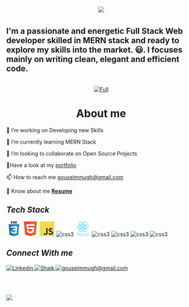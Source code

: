                                    
 
 <h1 align="center">
   <br><img src="https://readme-typing-svg.herokuapp.com?font=Fira+Code&size=25&pause=1000&color=FFBD8CFF&width=435&lines=Hello%2C+I'm+Shaik Gouse;Full-Stack+Web+Developer...;"style="max-width: 100%;">
<br/>
    
</h1>
    
</h1>
  
  <h2>I'm a passionate and energetic Full Stack Web developer skilled in MERN stack and ready to explore my skills into the market. 😃. I focuses mainly on writing clean, elegant and efficient code.</h2>
  <div align="center">
	<br>
	<a href="https://github.com/sindresorhus/css-in-readme-like-wat/blame/main/header.svg">
		<img src="https://dvokhk8ohqhd8.cloudfront.net/assets/engineering_types/full_stack/hero_image-6d2af04d8ff26b2334e0f866b3e3671b8c5e32fca0f4883c2e6a35248e36d77d.svg" width="800" height="400" alt="Full">
	</a>
	<br>
</div>

  
<div>
             <h1 align="center">About me</h1> 
<div id="about"  >

🔭 I’m working on Developing new Skills

🌱 I’m currently learning MERN Stack                                 

👯 I’m looking to collaborate on Open Source Projects

💬Have a look at my <span> <a href="https://gouseimmu.github.io/"/>portfolio</a></span> 

📫 How to reach me gouseimmugh@gmail.com

📄 Know about me  [**Resume**](https://drive.google.com/file/d/1uriT8K1Oa4vsXwx0e2AzIR1xV6PJOT9i/view?usp=sharing)
</div>
</div>

 

<h2><i>Tech Stack</i></h2>
 
 <div>
 <img src="https://raw.githubusercontent.com/devicons/devicon/master/icons/css3/css3-original-wordmark.svg " alt="css3" width="40" height="40"/>
 <img src=" https://github.com/devicons/devicon/raw/master/icons/html5/html5-original.svg " alt="css3" width="40" height="40"/>
 <img src="https://raw.githubusercontent.com/devicons/devicon/master/icons/javascript/javascript-original.svg " alt="css3" width="40" height="40"/>
 <img src="https://encrypted-tbn0.gstatic.com/images?q=tbn:ANd9GcSNErx29Xj1-HZGSX74XQZTz0xOa7t2WYaTGg&usqp=CAU" alt="css3" width="40" height="40"/>
 <img src="https://raw.githubusercontent.com/devicons/devicon/master/icons/react/react-original-wordmark.svg " alt="css3" width="40" height="40"/>
 <img src="https://upload.wikimedia.org/wikipedia/commons/4/49/Redux.png " alt="css3" width="40" height="40"/>
 <img src="https://cdn.iconscout.com/icon/free/png-256/npm-3521612-2945056.png" alt="css3" width="40" height="40"/>
 <img src="https://encrypted-tbn0.gstatic.com/images?q=tbn:ANd9GcQVX4T8aK1B1achwL0ghFbp6HRI70Grdo_U7w&usqp=CAU" alt="css3" width="40" height="40"/>
 <img src="https://encrypted-tbn0.gstatic.com/images?q=tbn:ANd9GcRfu1mi6LAfuv1HSVFYUtOVgBsIB5f96Ui_Xw&usqp=CAU" alt="css3" width="40" height="40"/>
 </div>
  
<h2><i>Connect With me</i></h2>


<p align="left">
    <a href="https://www.linkedin.com/in/shaik-gouse-94b50a1b8/" target="_blank">
        <img align="center" src="https://img.shields.io/badge/LinkedIn-0077B5?style=for-the-badge&logo=linkedin&logoColor=white" alt="Linkedin" />
    </a>
    <a href="https://gouseimmu.github.io/">
        <img align="center" src="https://img.shields.io/badge/Portfolio-18A303?style=for-the-badge&logo=ionic&logoColor=white" alt="Shaik" />
    </a>
    <a title="gouseimmugh@gmail.com" href="mailto:gouseimmugh@gmail.com" target="_blank">
        <img align="center" src="https://img.shields.io/badge/Gmail-D14836?style=for-the-badge&logo=gmail&logoColor=white" alt="gouseimmugh@gmail.com" />
    </a>
</p>
<br>
 </div>
 
<br><img src="https://readme-typing-svg.herokuapp.com/?font=Fira+Code&pause=1000&color=BC66FF&width=435&lines=Thanks+for+Visiting+my+profile%F0%9F%A4%97"></br>
  

   


 
     
     
                    
                                                



         
 


<!--
**gouseimmu/gouseimmu** is a ✨ _special_ ✨ repository because its `README.md` (this file) appears on your GitHub profile.

Here are some ideas to get you started:

- 🔭 I’m currently working on Project
 
